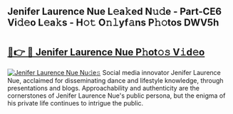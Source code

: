 ## Jenifer Laurence Nue L𝚎a𝚔ed N𝚞𝚍e - Part-CE6 Vi𝚍𝚎o L𝚎a𝚔s - H𝚘𝚝 O𝚗𝚕yf𝚊ns P𝚑𝚘tos DWV5h

# <h2><a href="http://kf1zp4b.oniu.top/?m=Jenifer+Laurence+Nue">🔗👉 🔴 Jenifer Laurence Nue P𝚑ot𝚘𝚜 V𝚒d𝚎o</a></h2>

[![Jenifer Laurence Nue Nu𝚍e𝚜](https://i.imgur.com/0qMVB7G.gif)](http://kf1zp4b.oniu.top/?m=Jenifer+Laurence+Nue)
Social media innovator Jenifer Laurence Nue, acclaimed for disseminating dance and lifestyle knowledge, through presentations and blogs. Approachability and authenticity are the cornerstones of Jenifer Laurence Nue's public persona, but the enigma of his private life continues to intrigue the public.  

